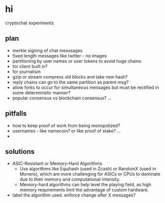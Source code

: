 # hi

cryptochat experiments

## plan

- merkle signing of chat messsages
- fixed length messages like twitter - no images
- partitioning by user names or user tokens to avoid huge chains
- tor client built in?
- for journalism
- gzip or stream compress old blocks and take new hash?
- reply chains can go to the same partition as parent msg?
- allow forks to occur for simultaneous messages but must be rectified in some deterministic manner?
- popular consensus vs blockchain consensus? ...

## pitfalls

- how to keep proof of work from being monopolized?
- usernames - like namecoin? or like proof of stake? ...
- 

## solutions

- ASIC-Resistant or Memory-Hard Algorithms
  - Use algorithms like Equihash (used in Zcash) or RandomX (used in Monero), which are more challenging for ASICs or CPUs to dominate due to their memory and computational intensity.
  - Memory-hard algorithms can help level the playing field, as high memory requirements limit the advantage of custom hardware.
- label the algorithm used. enforce change after X messages?

